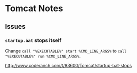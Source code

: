 # Tomcat Notes

## Issues

### `startup.bat` stops itself

Change `call "%EXECUTABLE%" start %CMD_LINE_ARGS%` to `call "%EXECUTABLE%" run %CMD_LINE_ARGS%`.

http://www.coderanch.com/t/83600/Tomcat/startup-bat-stops

